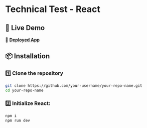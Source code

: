 # **Technical Test - React**  

## 🚀 Live Demo  
🔗 **[Deployed App]([https://your-deployment-link.com/](https://react-pokemon-crud.vercel.app/))**  

## 📦 Installation  

### 1️⃣ Clone the repository  
```sh
git clone https://github.com/your-username/your-repo-name.git
cd your-repo-name
```

### 2️⃣ Initialize React:

```sh
npm i
npm run dev
```
